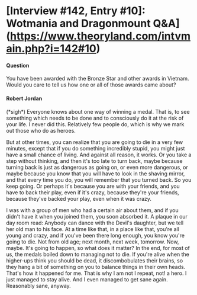 # [Interview #142, Entry #10]: Wotmania and Dragonmount Q&A](https://www.theoryland.com/intvmain.php?i=142#10)

#### Question

You have been awarded with the Bronze Star and other awards in Vietnam. Would you care to tell us how one or all of those awards came about?

#### Robert Jordan

(\*sigh\*) Everyone knows about one way of winning a medal. That is, to see something which needs to be done and to consciously do it at the risk of your life. I never did this. Relatively few people do, which is why we mark out those who do as heroes.

But at other times, you can realize that you are going to die in a very few minutes, except that if you do something incredibly stupid, you might just have a small chance of living. And against all reason, it works. Or you take a step without thinking, and then it's too late to turn back, maybe because turning back is just as dangerous as going on, or even more dangerous, or maybe because you know that you will have to look in the shaving mirror, and that every time you do, you will remember that you turned back. So you keep going. Or perhaps it's because you are with your friends, and you have to back their play, even if it's crazy, because they're your friends, because they've backed your play, even when it was crazy.

I was with a group of men who had a certain air about them, and if you didn't have it when you joined them, you soon absorbed it. A plaque in our day room read: Anybody can dance with the Devil's daughter, but we tell her old man to his face. At a time like that, in a place like that, you're all young and crazy, and if you've been there long enough, you know you're going to die. Not from old age; next month, next week, tomorrow. Now, maybe. It's going to happen, so what does it matter? In the end, for most of us, the medals boiled down to managing not to die. If you're alive when the higher-ups think you should be dead, it discombobulates their brains, so they hang a bit of something on you to balance things in their own heads. That's how it happened for me. That is why I am not I repeat, not! a hero. I just managed to stay alive. And I even managed to get sane again. Reasonably sane, anyway.

